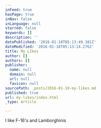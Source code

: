 ```yaml
---
inFeed: true
hasPage: true
inNav: false
inLanguage: null
starred: false
keywords: []
description: ''
datePublished: '2016-01-18T05:13:49.381Z'
dateModified: '2016-01-18T05:13:14.276Z'
title: My LIkes
author: []
authors: []
publisher:
  name: null
  domain: null
  url: null
  favicon: null
sourcePath: _posts/2016-01-18-my-likes.md
published: true
url: my-likes/index.html
_type: Article

---
```

I like F-16's and Lamborghinis
